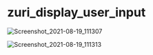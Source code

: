 # zuri_display_user_input

![Screenshot_2021-08-19_111307](https://user-images.githubusercontent.com/47069288/130060374-1ab42431-e9b8-4077-94dd-f415e18215f4.jpg)

![Screenshot_2021-08-19_111313](https://user-images.githubusercontent.com/47069288/130060424-e574be40-c04a-43a8-b6f6-39cf6a6f5f63.jpg)
